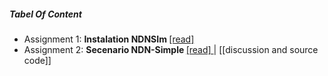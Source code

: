 ##### Tabel Of Content

   -  Assignment 1: <b>Instalation NDNSIm </b>[[read] ](https://github.com/Telmat2015/NDNWork/tree/master/NDN-Installation)    
   -  Assignment 2: <b>Secenario NDN-Simple </b>[[read] ](https://github.com/Telmat2015/NDNWork/tree/master/SecenarioNDN-Simple) | [[discussion and source code]] 
